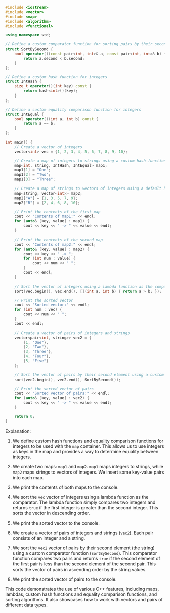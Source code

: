 ```c++
#include <iostream>
#include <vector>
#include <map>
#include <algorithm>
#include <functional>

using namespace std;

// Define a custom comparator function for sorting pairs by their second element
struct SortBySecond {
    bool operator()(const pair<int, int>& a, const pair<int, int>& b) {
        return a.second < b.second;
    }
};

// Define a custom hash function for integers
struct IntHash {
    size_t operator()(int key) const {
        return hash<int>()(key);
    }
};

// Define a custom equality comparison function for integers
struct IntEqual {
    bool operator()(int a, int b) const {
        return a == b;
    }
};

int main() {
    // Create a vector of integers
    vector<int> vec = {1, 2, 3, 4, 5, 6, 7, 8, 9, 10};

    // Create a map of integers to strings using a custom hash function and equality comparison function
    map<int, string, IntHash, IntEqual> map1;
    map1[1] = "One";
    map1[2] = "Two";
    map1[3] = "Three";

    // Create a map of strings to vectors of integers using a default hash function and equality comparison function
    map<string, vector<int>> map2;
    map2["A"] = {1, 3, 5, 7, 9};
    map2["B"] = {2, 4, 6, 8, 10};

    // Print the contents of the first map
    cout << "Contents of map1:" << endl;
    for (auto& [key, value] : map1) {
        cout << key << " -> " << value << endl;
    }

    // Print the contents of the second map
    cout << "Contents of map2:" << endl;
    for (auto& [key, value] : map2) {
        cout << key << " -> ";
        for (int num : value) {
            cout << num << " ";
        }
        cout << endl;
    }

    // Sort the vector of integers using a lambda function as the comparator
    sort(vec.begin(), vec.end(), [](int a, int b) { return a > b; });

    // Print the sorted vector
    cout << "Sorted vector:" << endl;
    for (int num : vec) {
        cout << num << " ";
    }
    cout << endl;

    // Create a vector of pairs of integers and strings
    vector<pair<int, string>> vec2 = {
        {1, "One"},
        {2, "Two"},
        {3, "Three"},
        {4, "Four"},
        {5, "Five"}
    };

    // Sort the vector of pairs by their second element using a custom comparator function
    sort(vec2.begin(), vec2.end(), SortBySecond());

    // Print the sorted vector of pairs
    cout << "Sorted vector of pairs:" << endl;
    for (auto& [key, value] : vec2) {
        cout << key << " -> " << value << endl;
    }

    return 0;
}
```

Explanation:

1. We define custom hash functions and equality comparison functions for integers to be used with the `map` container. This allows us to use integers as keys in the map and provides a way to determine equality between integers.

2. We create two maps: `map1` and `map2`. `map1` maps integers to strings, while `map2` maps strings to vectors of integers. We insert some key-value pairs into each map.

3. We print the contents of both maps to the console.

4. We sort the `vec` vector of integers using a lambda function as the comparator. The lambda function simply compares two integers and returns `true` if the first integer is greater than the second integer. This sorts the vector in descending order.

5. We print the sorted vector to the console.

6. We create a vector of pairs of integers and strings (`vec2`). Each pair consists of an integer and a string.

7. We sort the `vec2` vector of pairs by their second element (the string) using a custom comparator function (`SortBySecond`). This comparator function compares two pairs and returns `true` if the second element of the first pair is less than the second element of the second pair. This sorts the vector of pairs in ascending order by the string values.

8. We print the sorted vector of pairs to the console.

This code demonstrates the use of various C++ features, including maps, lambdas, custom hash functions and equality comparison functions, and sorting algorithms. It also showcases how to work with vectors and pairs of different data types.
